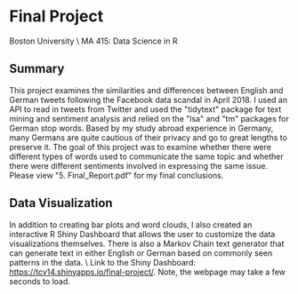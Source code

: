 # Final Project
Boston University \\ MA 415: Data Science in R

## Summary
This project examines the similarities and differences between English and German tweets following the Facebook data scandal in April 2018. I used an API to read in tweets from Twitter and used the "tidytext" package for text mining and sentiment analysis and relied on the "lsa" and "tm" packages for German stop words. Based by my study abroad experience in Germany, many Germans are quite cautious of their privacy and go to great lengths to preserve it. The goal of this project was to examine whether there were different types of words used to communicate the same topic and whether there were different sentiments involved in expressing the same issue. Please view "5. Final_Report.pdf" for my final conclusions.

## Data Visualization
In addition to creating bar plots and word clouds, I also created an interactive R Shiny Dashboard that allows the user to customize the data visualizations themselves. There is also a Markov Chain text generator that can generate text in either English or German based on commonly seen patterns in the data. \\ Link to the Shiny Dashboard: https://tcv14.shinyapps.io/final-project/. Note, the webpage may take a few seconds to load.